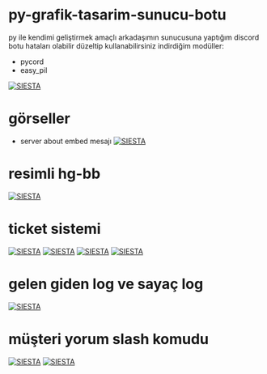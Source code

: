 # py-grafik-tasarim-sunucu-botu
py ile kendimi geliştirmek amaçlı arkadaşımın sunucusuna yaptığım discord botu hataları olabilir düzeltip kullanabilirsiniz
indirdiğim modüller:
* pycord
* easy_pil

[![SIESTA](https://media.discordapp.net/attachments/800009379868180494/1128440876121727106/Ekran_goruntusu_2023-07-12_003006.png?width=1111&height=240)](https://github.com/siestaxd/)

# görseller

* server about embed mesajı
[![SIESTA](https://media.discordapp.net/attachments/800009379868180494/1128441347318235156/Ekran_goruntusu_2023-07-12_002150.png?width=752&height=662)](https://github.com/siestaxd/)
# resimli hg-bb
[![SIESTA](https://media.discordapp.net/attachments/800009379868180494/1128441574523678780/Ekran_goruntusu_2023-07-12_002125.png?width=818&height=662)](https://github.com/siestaxd/)
# ticket sistemi
[![SIESTA](https://media.discordapp.net/attachments/800009379868180494/1128442198854221854/Ekran_goruntusu_2023-07-11_140347.png?width=883&height=662)](https://github.com/siestaxd/)
[![SIESTA](https://media.discordapp.net/attachments/800009379868180494/1128442451024167002/Ekran_goruntusu_2023-07-12_001942.png?width=1011&height=527)](https://github.com/siestaxd/)
[![SIESTA](https://media.discordapp.net/attachments/800009379868180494/1128442451351306240/Ekran_goruntusu_2023-07-12_002250.png?width=602&height=662)](https://github.com/siestaxd/)
[![SIESTA](https://media.discordapp.net/attachments/800009379868180494/1128442450764107886/Ekran_goruntusu_2023-07-12_002457.png?width=738&height=662)](https://github.com/siestaxd/)
# gelen giden log ve sayaç log
[![SIESTA](https://media.discordapp.net/attachments/800009379868180494/1128442844303085649/Ekran_goruntusu_2023-07-12_002524.png?width=575&height=662)](https://github.com/siestaxd/)
# müşteri yorum slash komudu
[![SIESTA](https://media.discordapp.net/attachments/800009379868180494/1128442971482759329/Ekran_goruntusu_2023-07-12_003139.png?width=731&height=176)](https://github.com/siestaxd/)
[![SIESTA](https://media.discordapp.net/attachments/800009379868180494/1128442971155611728/Ekran_goruntusu_2023-07-12_003404.png?width=703&height=327)](https://github.com/siestaxd/)
